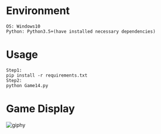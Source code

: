 # Environment
```
OS: Windows10
Python: Python3.5+(have installed necessary dependencies)
```

# Usage
```
Step1:
pip install -r requirements.txt
Step2:
python Game14.py
```

# Game Display
![giphy](demonstration/running.gif)
